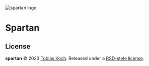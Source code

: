 ![spartan logo](https://gitlab.com/tobiaskoch/spartan/-/raw/main/assets/spartan.png)

# Spartan

## License
**spartan** © 2023 [Tobias Koch](https://www.tk-software.de). Released under a [BSD-style license](https://gitlab.com/tobiaskoch/spartan/-/blob/main/LICENSE).